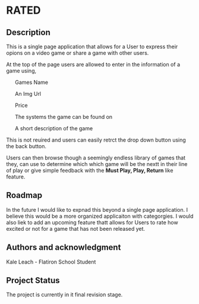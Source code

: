 <h1>RATED</h1>

<h2> Description </h2>

This is a single page application that allows for a User to express their opions on a video game or share a game with other users. 

At the top of the page users are allowed to enter in the information of a game using,

<ul>
<p> Games Name</p>
<p> An Img Url</p>
<p> Price </p>
<p> The systems the game can be found on </p>
<p> A short description of the game </p>
</ul>

<p>This is not reuired and users can easily retrct the drop down button using the back button.</p>

<p>Users can then browse though a seemingly endless library of games that they, can use to determine which which game will be the nextt in their line of play or give simple feedback with the <b> Must Play, Play, Return </b> like feature.</p>

<h2>Roadmap</h2>

<p> In the future I would like to expnad this beyond a single page application. I believe this would be a more organized applicaiton with categorgies. I would also liek to add an upcoming feature thatt allows for Users to rate how excited or not for a game that has not been released yet. </p>

<h2>Authors and acknowledgment</h2>
Kale Leach - Flatiron School Student 

<h2>Project Status</h2>

The project is currently in it final revision stage.